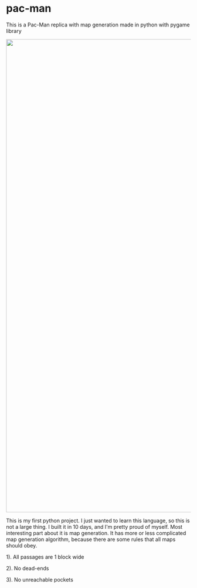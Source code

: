 # pac-man

This is a Pac-Man replica with map generation made in python with pygame library

<p align="center">
  <img width="1290" alt="image" src="https://github.com/GregoryKogan/Pac-Man/assets/60318411/23458601-6bb0-41a8-8b4e-79bb4756660c">
<p/>
  
This is my first python project.
I just wanted to learn this language, so this is not a large thing.
I built it in 10 days, and I'm pretty proud of myself.
Most interesting part about it is map generation.
It has more or less complicated map generation algorithm,
because there are some rules that all maps should obey.

1). All passages are 1 block wide

2). No dead-ends

3). No unreachable pockets
